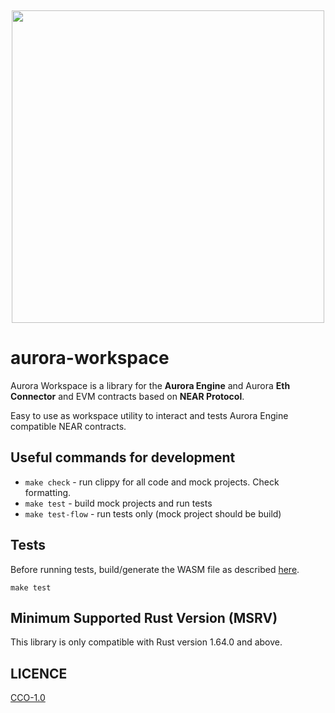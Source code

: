 <p>&nbsp;</p>
<p align="center">
<img src="https://raw.githubusercontent.com/aurora-is-near/aurora-workspace/main/res/aurora-workspace-logo.svg" width=500>
</p>

# aurora-workspace

Aurora Workspace is a library for the **Aurora Engine** and Aurora 
**Eth Connector** and EVM contracts based on **NEAR Protocol**.

Easy to use as workspace utility to interact and tests
Aurora Engine compatible NEAR contracts.

## Useful commands for development

- `make check` - run clippy for all code and mock 
  projects. Check formatting.
- `make test` - build mock projects and run tests
- `make test-flow` - run tests only (mock project should be build)

## Tests

Before running tests, build/generate the WASM file as described [here](res/mock_engine/README.md).

```
make test
```

## Minimum Supported Rust Version (MSRV)

This library is only compatible with Rust version 1.64.0 and above.

## LICENCE
[CCO-1.0](LICENSE)
